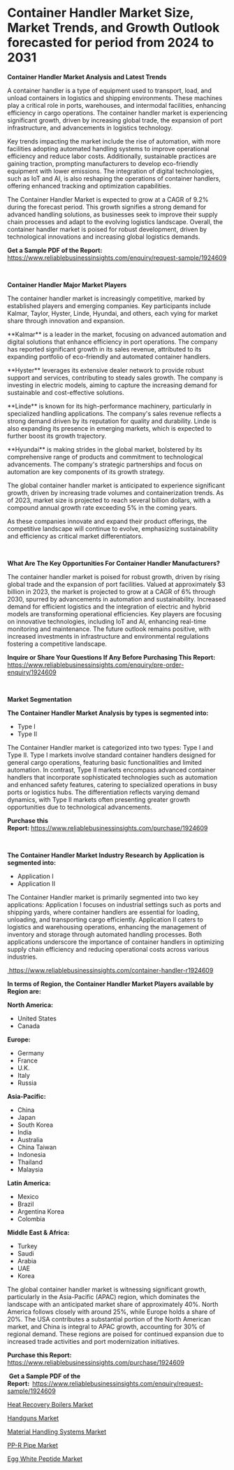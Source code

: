 <p><h1>Container Handler Market Size, Market Trends, and Growth Outlook forecasted for period from 2024 to 2031</h1></p><p><strong>Container Handler Market Analysis and Latest Trends</strong></p>
<p><p>A container handler is a type of equipment used to transport, load, and unload containers in logistics and shipping environments. These machines play a critical role in ports, warehouses, and intermodal facilities, enhancing efficiency in cargo operations. The container handler market is experiencing significant growth, driven by increasing global trade, the expansion of port infrastructure, and advancements in logistics technology.</p><p>Key trends impacting the market include the rise of automation, with more facilities adopting automated handling systems to improve operational efficiency and reduce labor costs. Additionally, sustainable practices are gaining traction, prompting manufacturers to develop eco-friendly equipment with lower emissions. The integration of digital technologies, such as IoT and AI, is also reshaping the operations of container handlers, offering enhanced tracking and optimization capabilities.</p><p>The Container Handler Market is expected to grow at a CAGR of 9.2% during the forecast period. This growth signifies a strong demand for advanced handling solutions, as businesses seek to improve their supply chain processes and adapt to the evolving logistics landscape. Overall, the container handler market is poised for robust development, driven by technological innovations and increasing global logistics demands.</p></p>
<p><strong>Get a Sample PDF of the Report:&nbsp;</strong> <a href="https://www.reliablebusinessinsights.com/enquiry/request-sample/1924609?utm_campaign=1138&utm_medium=2&utm_source=Github&utm_content=ia&utm_term=24102024&utm_id=container-handler">https://www.reliablebusinessinsights.com/enquiry/request-sample/1924609</a></p>
<p>&nbsp;</p>
<p><strong>Container Handler Major Market Players</strong></p>
<p><p>The container handler market is increasingly competitive, marked by established players and emerging companies. Key participants include Kalmar, Taylor, Hyster, Linde, Hyundai, and others, each vying for market share through innovation and expansion.</p><p>**Kalmar** is a leader in the market, focusing on advanced automation and digital solutions that enhance efficiency in port operations. The company has reported significant growth in its sales revenue, attributed to its expanding portfolio of eco-friendly and automated container handlers. </p><p>**Hyster** leverages its extensive dealer network to provide robust support and services, contributing to steady sales growth. The company is investing in electric models, aiming to capture the increasing demand for sustainable and cost-effective solutions.</p><p>**Linde** is known for its high-performance machinery, particularly in specialized handling applications. The company's sales revenue reflects a strong demand driven by its reputation for quality and durability. Linde is also expanding its presence in emerging markets, which is expected to further boost its growth trajectory.</p><p>**Hyundai** is making strides in the global market, bolstered by its comprehensive range of products and commitment to technological advancements. The company's strategic partnerships and focus on automation are key components of its growth strategy.</p><p>The global container handler market is anticipated to experience significant growth, driven by increasing trade volumes and containerization trends. As of 2023, market size is projected to reach several billion dollars, with a compound annual growth rate exceeding 5% in the coming years. </p><p>As these companies innovate and expand their product offerings, the competitive landscape will continue to evolve, emphasizing sustainability and efficiency as critical market differentiators.</p></p>
<p>&nbsp;</p>
<p><strong>What Are The Key Opportunities For Container Handler Manufacturers?</strong></p>
<p><p>The container handler market is poised for robust growth, driven by rising global trade and the expansion of port facilities. Valued at approximately $3 billion in 2023, the market is projected to grow at a CAGR of 6% through 2030, spurred by advancements in automation and sustainability. Increased demand for efficient logistics and the integration of electric and hybrid models are transforming operational efficiencies. Key players are focusing on innovative technologies, including IoT and AI, enhancing real-time monitoring and maintenance. The future outlook remains positive, with increased investments in infrastructure and environmental regulations fostering a competitive landscape.</p></p>
<p><strong>Inquire or Share Your Questions If Any Before Purchasing This Report:</strong> <a href="https://www.reliablebusinessinsights.com/enquiry/pre-order-enquiry/1924609?utm_campaign=1138&utm_medium=2&utm_source=Github&utm_content=ia&utm_term=24102024&utm_id=container-handler">https://www.reliablebusinessinsights.com/enquiry/pre-order-enquiry/1924609</a></p>
<p>&nbsp;</p>
<p><strong>Market Segmentation</strong></p>
<p><strong>The Container Handler Market Analysis by types is segmented into:</strong></p>
<p><ul><li>Type I</li><li>Type II</li></ul></p>
<p><p>The Container Handler market is categorized into two types: Type I and Type II. Type I markets involve standard container handlers designed for general cargo operations, featuring basic functionalities and limited automation. In contrast, Type II markets encompass advanced container handlers that incorporate sophisticated technologies such as automation and enhanced safety features, catering to specialized operations in busy ports or logistics hubs. The differentiation reflects varying demand dynamics, with Type II markets often presenting greater growth opportunities due to technological advancements.</p></p>
<p><strong>Purchase this Report:&nbsp;</strong><a href="https://www.reliablebusinessinsights.com/purchase/1924609?utm_campaign=1138&utm_medium=2&utm_source=Github&utm_content=ia&utm_term=24102024&utm_id=container-handler">https://www.reliablebusinessinsights.com/purchase/1924609</a></p>
<p>&nbsp;</p>
<p><strong>The Container Handler Market Industry Research by Application is segmented into:</strong></p>
<p><ul><li>Application I</li><li>Application II</li></ul></p>
<p><p>The Container Handler market is primarily segmented into two key applications: Application I focuses on industrial settings such as ports and shipping yards, where container handlers are essential for loading, unloading, and transporting cargo efficiently. Application II caters to logistics and warehousing operations, enhancing the management of inventory and storage through automated handling processes. Both applications underscore the importance of container handlers in optimizing supply chain efficiency and reducing operational costs across various industries.</p></p>
<p><a href="https://www.reliablebusinessinsights.com/container-handler-r1924609?utm_campaign=1138&utm_medium=2&utm_source=Github&utm_content=ia&utm_term=24102024&utm_id=container-handler">&nbsp;https://www.reliablebusinessinsights.com/container-handler-r1924609</a></p>
<p><strong>In terms of Region, the Container Handler Market Players available by Region are:</strong></p>
<p>
    <p> <strong> North America: </strong>
        <ul>
            <li>United States</li>
            <li>Canada</li>
        </ul>
        </p> 
    <p> <strong> Europe: </strong>
        <ul>
            <li>Germany</li>
            <li>France</li>
            <li>U.K.</li>
            <li>Italy</li>
            <li>Russia</li>
        </ul>
        </p> 
    <p> <strong> Asia-Pacific: </strong>
        <ul>
            <li>China</li>
            <li>Japan</li>
            <li>South Korea</li>
            <li>India</li>
            <li>Australia</li>
            <li>China Taiwan</li>
            <li>Indonesia</li>
            <li>Thailand</li>
            <li>Malaysia</li>
        </ul>
        </p> 
    <p> <strong> Latin America: </strong>
        <ul>
            <li>Mexico</li>
            <li>Brazil</li>
            <li>Argentina Korea</li>
            <li>Colombia</li>
        </ul>
        </p> 
    <p> <strong> Middle East & Africa: </strong>
        <ul>
            <li>Turkey</li>
            <li>Saudi</li>
            <li>Arabia</li>
            <li>UAE</li>
            <li>Korea</li>
        </ul>
    </p>
    </p>
<p><p>The global container handler market is witnessing significant growth, particularly in the Asia-Pacific (APAC) region, which dominates the landscape with an anticipated market share of approximately 40%. North America follows closely with around 25%, while Europe holds a share of 20%. The USA contributes a substantial portion of the North American market, and China is integral to APAC growth, accounting for 30% of regional demand. These regions are poised for continued expansion due to increased trade activities and port modernization initiatives.</p></p>
<p><strong>Purchase this Report: </strong><a href="https://www.reliablebusinessinsights.com/purchase/1924609?utm_campaign=1138&utm_medium=2&utm_source=Github&utm_content=ia&utm_term=24102024&utm_id=container-handler">https://www.reliablebusinessinsights.com/purchase/1924609</a></p>
<p>&nbsp;<strong>Get a Sample PDF of the Report:&nbsp;&nbsp;</strong><a href="https://www.reliablebusinessinsights.com/enquiry/request-sample/1924609?utm_campaign=1138&utm_medium=2&utm_source=Github&utm_content=ia&utm_term=24102024&utm_id=container-handler">https://www.reliablebusinessinsights.com/enquiry/request-sample/1924609</a></p>
<p><strong></strong></p>
<p><p><a href="https://issuu.com/reportprime-2/docs/heat-recovery-boilers-market-size-2_3115189114f8c4?utm_campaign=1138&utm_medium=2&utm_source=Github&utm_content=ia&utm_term=24102024&utm_id=container-handler">Heat Recovery Boilers Market</a></p><p><a href="https://github.com/mynearvphamillwd7/Market-Research-Report-List-1/blob/main/handguns-market.md?utm_campaign=1138&utm_medium=2&utm_source=Github&utm_content=ia&utm_term=24102024&utm_id=container-handler">Handguns Market</a></p><p><a href="https://issuu.com/reportprime-2/docs/material-handling-systems-market-si_832af463f9d5c8?utm_campaign=1138&utm_medium=2&utm_source=Github&utm_content=ia&utm_term=24102024&utm_id=container-handler">Material Handling Systems Market</a></p><p><a href="https://github.com/khloet8sawender/Market-Research-Report-List-1/blob/main/pp-r-pipe-market.md?utm_campaign=1138&utm_medium=2&utm_source=Github&utm_content=ia&utm_term=24102024&utm_id=container-handler">PP-R Pipe Market</a></p><p><a href="https://www.linkedin.com/pulse/unlocking-growth-potential-strategic-analysis-egg-white-peptide-isc9e?utm_campaign=1138&utm_medium=2&utm_source=Github&utm_content=ia&utm_term=24102024&utm_id=container-handler">Egg White Peptide Market</a></p></p>